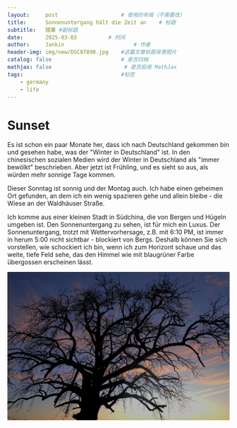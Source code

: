 ```yaml
---
layout:     post   				    # 使用的布局（不需要改）
title:      Sonnenuntergang hält die Zeit an  	# 标题 
subtitle:   隨筆 #副标题
date:       2025-03-03 			# 时间
author:     Jankin 						# 作者
header-img: img/new/DSC07890.jpg 	#这篇文章标题背景图片
catalog: false 						# 是否归档
mathjax: false                       # 是否启用 MathJax
tags:								#标签
    - germany
    - life
---
```

# Sunset

Es ist schon ein paar Monate her, dass ich nach Deutschland gekommen bin und gesehen habe, was der "Winter in Deutschland" ist. In den chinesischen sozialen Medien wird der Winter in Deutschland als "immer bewölkt" beschrieben. Aber jetzt ist Frühling, und es sieht so aus, als würden mehr sonnige Tage kommen.

Dieser Sonntag ist sonnig und der Montag auch. Ich habe einen geheimen Ort gefunden, an dem ich ein wenig spazieren gehe und allein bleibe - die Wiese an der Waldhäuser Straße.

Ich komme aus einer kleinen Stadt in Südchina, die von Bergen und Hügeln umgeben ist. Den Sonnenuntergang zu sehen, ist für mich ein Luxus. Der Sonnenuntergang, trotzt mit Wettervorhersage, z.B. mit 6:10 PM, ist immer in herum 5:00 nicht sichtbar - blockiert von Bergs. Deshalb können Sie sich vorstellen, wie schockiert ich bin, wenn ich zum Horizont schaue und das weite, tiefe Feld sehe, das den Himmel wie mit blaugrüner Farbe übergossen erscheinen lässt.


![Sunset Image](/img/new/DSC07894.jpg)
